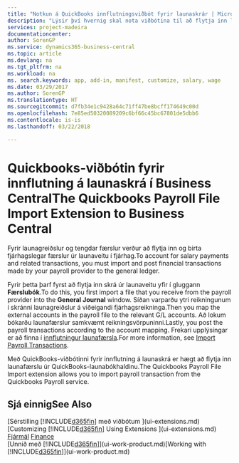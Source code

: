 ```yaml
---
title: "Notkun á QuickBooks innflutningsviðbót fyrir launaskrár | Microsoft Docs"
description: "Lýsir því hvernig skal nota viðbótina til að flytja inn laun og launafærslur frá Quickbooks Payroll þjónustunni."
services: project-madeira
documentationcenter: 
author: SorenGP
ms.service: dynamics365-business-central
ms.topic: article
ms.devlang: na
ms.tgt_pltfrm: na
ms.workload: na
ms. search.keywords: app, add-in, manifest, customize, salary, wage
ms.date: 03/29/2017
ms.author: SorenGP
ms.translationtype: HT
ms.sourcegitcommit: d7fb34e1c9428a64c71ff47be8bcff174649c00d
ms.openlocfilehash: 7e85ed50320089209c6bf66c45bc67801de5dbb6
ms.contentlocale: is-is
ms.lasthandoff: 03/22/2018

---
```

# <a name="the-quickbooks-payroll-file-import-extension-to-business-central"></a><span data-ttu-id="9ecb7-103">Quickbooks-viðbótin fyrir innflutning á launaskrá í Business Central</span><span class="sxs-lookup"><span data-stu-id="9ecb7-103">The Quickbooks Payroll File Import Extension to Business Central</span></span> 
<span data-ttu-id="9ecb7-104">Fyrir launagreiðslur og tengdar færslur verður að flytja inn og birta fjárhagslegar færslur úr launaveitu í fjárhag.</span><span class="sxs-lookup"><span data-stu-id="9ecb7-104">To account for salary payments and related transactions, you must import and post financial transactions made by your payroll provider to the general ledger.</span></span>

<span data-ttu-id="9ecb7-105">Fyrir þetta þarf fyrst að flytja inn skrá úr launaveitu yfir í gluggann **Færslubók**.</span><span class="sxs-lookup"><span data-stu-id="9ecb7-105">To do this, you first import a file that you receive from the payroll provider into the **General Journal** window.</span></span> <span data-ttu-id="9ecb7-106">Síðan varparðu ytri reikningunum í skránni launagreiðslur á viðeigandi fjárhagsreikninga.</span><span class="sxs-lookup"><span data-stu-id="9ecb7-106">Then you map the external accounts in the payroll file to the relevant G/L accounts.</span></span> <span data-ttu-id="9ecb7-107">Að lokum bókarðu launafærslur samkvæmt reikningsvörpuninni.</span><span class="sxs-lookup"><span data-stu-id="9ecb7-107">Lastly, you post the payroll transactions according to the account mapping.</span></span> <span data-ttu-id="9ecb7-108">Frekari upplýsingar er að finna í [innflutningur launafærsla](finance-how-import-payroll-transactions.md).</span><span class="sxs-lookup"><span data-stu-id="9ecb7-108">For more information, see [Import Payroll Transactions](finance-how-import-payroll-transactions.md).</span></span>

<span data-ttu-id="9ecb7-109">Með QuickBooks-viðbótinni fyrir innflutning á launaskrá er hægt að flytja inn launafærslu úr QuickBooks-launabókhaldinu.</span><span class="sxs-lookup"><span data-stu-id="9ecb7-109">The Quickbooks Payroll File Import extension allows you to import payroll transaction from the Quickbooks Payroll service.</span></span>

## <a name="see-also"></a><span data-ttu-id="9ecb7-110">Sjá einnig</span><span class="sxs-lookup"><span data-stu-id="9ecb7-110">See Also</span></span>
<span data-ttu-id="9ecb7-111">[Sérstilling [!INCLUDE[d365fin](includes/d365fin_md.md)] með viðbótum ](ui-extensions.md)  </span><span class="sxs-lookup"><span data-stu-id="9ecb7-111">[Customizing [!INCLUDE[d365fin](includes/d365fin_md.md)] Using Extensions ](ui-extensions.md)  </span></span>  
<span data-ttu-id="9ecb7-112">[Fjármál](finance.md)  </span><span class="sxs-lookup"><span data-stu-id="9ecb7-112">[Finance](finance.md)  </span></span>  
<span data-ttu-id="9ecb7-113">[Unnið með [!INCLUDE[d365fin](includes/d365fin_md.md)]](ui-work-product.md)</span><span class="sxs-lookup"><span data-stu-id="9ecb7-113">[Working with [!INCLUDE[d365fin](includes/d365fin_md.md)]](ui-work-product.md)</span></span>

